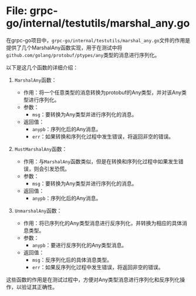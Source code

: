 # File: grpc-go/internal/testutils/marshal_any.go

在grpc-go项目中，`grpc-go/internal/testutils/marshal_any.go`文件的作用是提供了几个MarshalAny函数实现，用于在测试中将`github.com/golang/protobuf/ptypes/any`类型的消息进行序列化。

以下是这几个函数的详细介绍：

1. `MarshalAny`函数：
   - 作用：将一个任意类型的消息转换为protobuf的Any类型，并对该Any类型进行序列化。
   - 参数：
     - `msg`：要转换为Any类型并进行序列化的消息。
   - 返回值：
     - `anypb`：序列化后的Any消息。
     - `err`：如果转换和序列化过程中发生错误，将返回非空的错误。

2. `MustMarshalAny`函数：
   - 作用：与`MarshalAny`函数类似，但是在转换和序列化过程中如果发生错误，则会引发恐慌。
   - 参数：
     - `msg`：要转换为Any类型并进行序列化的消息。
   - 返回值：
     - `anypb`：序列化后的Any消息。

3. `UnmarshalAny`函数：
   - 作用：将已序列化的Any类型消息进行反序列化，并转换为相应的具体消息类型。
   - 参数：
     - `anypb`：要进行反序列化的Any类型消息。
   - 返回值：
     - `msg`：反序列化后的具体消息类型。
     - `err`：如果反序列化过程中发生错误，将返回非空的错误。

这些函数的作用是在测试过程中，方便对Any类型消息进行序列化和反序列化操作，以验证其正确性。

